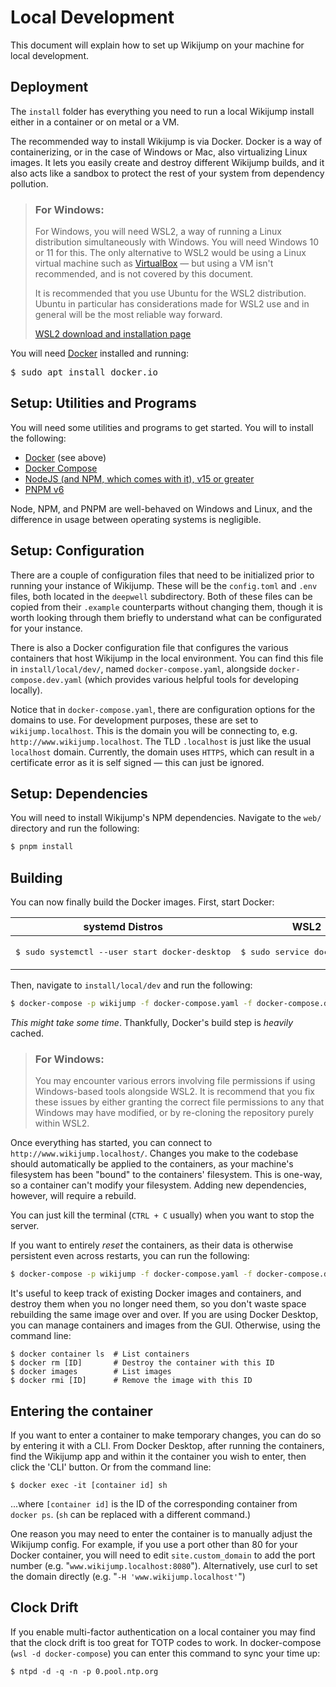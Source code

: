 # Local Development

This document will explain how to set up Wikijump on your machine for local development.

## Deployment

The `install` folder has everything you need to run a local Wikijump install either in a container or on metal or a VM.

The recommended way to install Wikijump is via Docker. Docker is a way of containerizing, or in the case of Windows or Mac, also virtualizing Linux images. It lets you easily create and destroy different Wikijump builds, and it also acts like a sandbox to protect the rest of your system from dependency pollution. 

> ### For Windows:
>
> For Windows, you will need WSL2, a way of running a Linux distribution simultaneously with Windows. You will need Windows 10 or 11 for this. The only alternative to WSL2 would be using a Linux virtual machine such as [VirtualBox](https://www.virtualbox.org/) — but using a VM isn't recommended, and is not covered by this document.
>
> It is recommended that you use Ubuntu for the WSL2 distribution. Ubuntu in particular has considerations made for WSL2 use and in general will be the most reliable way forward.
>
> [WSL2 download and installation page](https://learn.microsoft.com/en-us/windows/wsl/install)

You will need [Docker](https://www.docker.com/) installed and running:

<pre>$ sudo apt install docker.io</pre>

## Setup: Utilities and Programs

You will need some utilities and programs to get started. You will to install the following:

- [Docker](https://www.docker.com/get-started) (see above)
- [Docker Compose](https://docs.docker.com/compose/)
- [NodeJS (and NPM, which comes with it), v15 or greater](https://nodejs.org/en/)
- [PNPM v6](https://pnpm.io/installation)

Node, NPM, and PNPM are well-behaved on Windows and Linux, and the difference in usage between operating systems is negligible.

## Setup: Configuration

There are a couple of configuration files that need to be initialized prior to running your instance of Wikijump. These will be the `config.toml` and `.env` files, both located in the `deepwell` subdirectory. Both of these files can be copied from their `.example` counterparts without changing them, though it is worth looking through them briefly to understand what can be configurated for your instance.

There is also a Docker configuration file that configures the various containers that host Wikijump in the local environment. You can find this file in `install/local/dev/`, named `docker-compose.yaml`, alongside `docker-compose.dev.yaml` (which provides various helpful tools for developing locally).

Notice that in `docker-compose.yaml`, there are configuration options for the domains to use. For development purposes, these are set to `wikijump.localhost`. This is the domain you will be connecting to, e.g. `http://www.wikijump.localhost`. The TLD `.localhost` is just like the usual `localhost` domain. Currently, the domain uses `HTTPS`, which can result in a certificate error as it is self signed — this can just be ignored.

## Setup: Dependencies

You will need to install Wikijump's NPM dependencies. Navigate to the `web/` directory and run the following:

```sh
$ pnpm install
```

## Building

You can now finally build the Docker images. First, start Docker:

<table>
<thead><tr><th>systemd Distros</th><th>WSL2</th></tr></thead>
<tbody valign="top">
<td><p><pre>$ sudo systemctl --user start docker-desktop</pre></p></td>
<td><p><pre>$ sudo service docker start</pre></p></td>
</tbody>
</table>

Then, navigate to `install/local/dev` and run the following:

```sh
$ docker-compose -p wikijump -f docker-compose.yaml -f docker-compose.dev.yaml up
```

_This might take some time_. Thankfully, Docker's build step is _heavily_ cached. 

> ### For Windows:
>
> You may encounter various errors involving file permissions if using Windows-based tools alongside WSL2. It is recommend that you fix these issues by either granting the correct file permissions to any that Windows may have modified, or by re-cloning the repository purely within WSL2.

Once everything has started, you can connect to `http://www.wikijump.localhost/`. Changes you make to the codebase should automatically be applied to the containers, as your machine's filesystem has been "bound" to the containers' filesystem. This is one-way, so a container can't modify your filesystem. Adding new dependencies, however, will require a rebuild.

You can just kill the terminal (`CTRL + C` usually) when you want to stop the server.

If you want to entirely _reset_ the containers, as their data is otherwise persistent even across restarts, you can run the following:

```sh
$ docker-compose -p wikijump -f docker-compose.yaml -f docker-compose.dev.yaml down
```

It's useful to keep track of existing Docker images and containers, and destroy them when you no longer need them, so you don't waste space rebuilding the same image over and over. If you are using Docker Desktop, you can manage containers and images from the GUI. Otherwise, using the command line:

```
$ docker container ls  # List containers
$ docker rm [ID]       # Destroy the container with this ID
$ docker images        # List images
$ docker rmi [ID]      # Remove the image with this ID
```


## Entering the container

If you want to enter a container to make temporary changes, you can do so by entering it with a CLI. From Docker Desktop, after running the containers, find the Wikijump app and within it the container you wish to enter, then click the 'CLI' button. Or from the command line:

```
$ docker exec -it [container id] sh
```

...where `[container id]` is the ID of the corresponding container from `docker ps`. (`sh` can be replaced with a different command.)

One reason you may need to enter the container is to manually adjust the Wikijump config. For example, if you use a port other than 80 for your Docker container, you will need to edit `site.custom_domain` to add the port number (e.g. "`www.wikijump.localhost:8080`"). Alternatively, use curl to set the domain directly (e.g. "`-H 'www.wikijump.localhost'`")

## Clock Drift

If you enable multi-factor authentication on a local container you may find that
the clock drift is too great for TOTP codes to work. In docker-compose (`wsl -d docker-compose`)
you can enter this command to sync your time up:

```
$ ntpd -d -q -n -p 0.pool.ntp.org
```